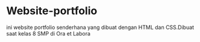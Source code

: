 # Website-portfolio
ini website portfolio senderhana yang dibuat dengan HTML dan CSS.Dibuat saat kelas 8 SMP di Ora et Labora
